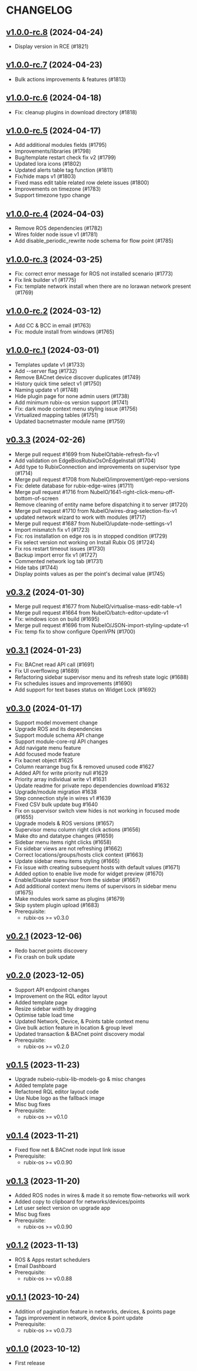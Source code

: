 # CHANGELOG

## [v1.0.0-rc.8](https://github.com/NubeIO/rubix-ce/tree/v1.0.0-rc.8) (2024-04-24)

- Display version in RCE (#1821)

## [v1.0.0-rc.7](https://github.com/NubeIO/rubix-ce/tree/v1.0.0-rc.7) (2024-04-23)

- Bulk actions improvements & features (#1813)

## [v1.0.0-rc.6](https://github.com/NubeIO/rubix-ce/tree/v1.0.0-rc.6) (2024-04-18)

- Fix: cleanup plugins in download directory (#1818)

## [v1.0.0-rc.5](https://github.com/NubeIO/rubix-ce/tree/v1.0.0-rc.5) (2024-04-17)

- Add additional modules fields (#1795)
- Improvements/libraries (#1798)
- Bug/template restart check fix v2 (#1799)
- Updated lora icons (#1802)
- Updated alerts table tag function (#1811)
- Fix/hide maps v1 (#1803)
- Fixed mass edit table related row delete issues (#1800)
- Improvements on timezone (#1783)
- Support timezone typo change

## [v1.0.0-rc.4](https://github.com/NubeIO/rubix-ce/tree/v1.0.0-rc.4) (2024-04-03)

- Remove ROS dependencies (#1782)
- Wires folder node issue v1 (#1781)
- Add disable_periodic_rewrite node schema for flow point (#1785)

## [v1.0.0-rc.3](https://github.com/NubeIO/rubix-ce/tree/v1.0.0-rc.3) (2024-03-25)

- Fix: correct error message for ROS not installed scenario (#1773)
- Fix link builder v1 (#1775)
- Fix: template network install when there are no lorawan network present (#1769)

## [v1.0.0-rc.2](https://github.com/NubeIO/rubix-ce/tree/v1.0.0-rc.2) (2024-03-12)

- Add CC & BCC in email (#1763)
- Fix: module install from windows (#1765)

## [v1.0.0-rc.1](https://github.com/NubeIO/rubix-ce/tree/v1.0.0-rc.1) (2024-03-01)

- Templates update v1 (#1733)
- Add --server flag (#1732)
- Remove BACnet device discover duplicates (#1749)
- History quick time select v1 (#1750)
- Naming update v1 (#1748)
- Hide plugin page for none admin users (#1738)
- Add minimum rubix-os version support (#1741)
- Fix: dark mode context menu styling issue (#1756)
- Virtualized mapping tables (#1751)
- Updated bacnetmaster module name (#1759)

## [v0.3.3](https://github.com/NubeIO/rubix-ce/tree/v0.3.3) (2024-02-26)

- Merge pull request #1699 from NubeIO/table-refresh-fix-v1
- Add validation on EdgeBiosRubixOsOnEdgeInstall (#1704)
- Add type to RubixConnection and improvements on supervisor type (#1714)
- Merge pull request #1708 from NubeIO/improvement/get-repo-versions
- Fix: delete database for rubix-edge-wires (#1711)
- Merge pull request #1716 from NubeIO/1641-right-click-menu-off-bottom-of-screen
- Remove cleaning of entity name before dispatching it to server (#1720)
- Merge pull request #1710 from NubeIO/wires-drag-selection-fix-v1
- updated network wizard to work with modules (#1717)
- Merge pull request #1687 from NubeIO/update-node-settings-v1
- Import mismatch fix v1 (#1723)
- Fix: ros installation on edge ros is in stopped condition (#1729)
- Fix select version not working on Install Rubix OS (#1724)
- Fix ros restart timeout issues (#1730)
- Backup import error fix v1 (#1727)
- Commented network log tab (#1731)
- Hide tabs (#1744)
- Display points values as per the point's decimal value (#1745)

## [v0.3.2](https://github.com/NubeIO/rubix-ce/tree/v0.3.2) (2024-01-30)

- Merge pull request #1677 from NubeIO/virtualise-mass-edit-table-v1
- Merge pull request #1664 from NubeIO/batch-editor-update-v1
- Fix: windows icon on build (#1695)
- Merge pull request #1696 from NubeIO/JSON-import-styling-update-v1
- Fix: temp fix to show configure OpenVPN (#1700)

## [v0.3.1](https://github.com/NubeIO/rubix-ce/tree/v0.3.1) (2024-01-23)

- Fix: BACnet read API call (#1691)
- Fix UI overflowing (#1689)
- Refactoring sidebar supervisor menu and its refresh state logic (#1688)
- Fix schedules issues and improvements (#1690)
- Add support for text bases status on Widget Lock (#1692)

## [v0.3.0](https://github.com/NubeIO/rubix-ce/tree/v0.3.0) (2024-01-17)

- Support model movement change
- Upgrade ROS and its dependencies
- Support module schema API change
- Support module-core-rql API changes
- Add navigate menu feature
- Add focused mode feature
- Fix bacnet object #1625
- Column rearrange bug fix & removed unused code #1627
- Added API for write priority null #1629
- Priority array individual write v1 #1631
- Update readme for private repo dependencies download #1632
- Upgrade/module migration #1638
- Step connection style in wires v1 #1639
- Fixed CSV bulk update bug #1640
- Fix on supervisor switch view hides is not working in focused mode (#1655)
- Upgrade models & ROS versions (#1657)
- Supervisor menu column right click actions (#1656)
- Make dto and datatype changes (#1659)
- Sidebar menu items right clicks (#1658)
- Fix sidebar views are not refreshing (#1662)
- Correct locations/groups/hosts click context (#1663)
- Update sidebar menu items styling (#1665)
- Fix issue with creating subsequent hosts with default values (#1671)
- Added option to enable live mode for widget preview (#1670)
- Enable/Disable supervisor from the sidebar (#1667)
- Add additional context menu items of supervisors in sidebar menu (#1675)
- Make modules work same as plugins (#1679)
- Skip system plugin upload (#1683)
- Prerequisite:
    - rubix-os >= v0.3.0

## [v0.2.1](https://github.com/NubeIO/rubix-ce/tree/v0.2.1) (2023-12-06)

- Redo bacnet points discovery
- Fix crash on bulk update

## [v0.2.0](https://github.com/NubeIO/rubix-ce/tree/v0.2.0) (2023-12-05)

- Support API endpoint changes
- Improvement on the RQL editor layout
- Added template page
- Resize sidebar width by dragging
- Optimise table load time
- Updated Network, Device, & Points table context menu
- Give bulk action feature in location & group level
- Updated transaction & BACnet point discovery modal
- Prerequisite:
    - rubix-os >= v0.2.0

## [v0.1.5](https://github.com/NubeIO/rubix-ce/tree/v0.1.5) (2023-11-23)

- Upgrade nubeio-rubix-lib-models-go & misc changes
- Added template page
- Refactored RQL editor layout code
- Use Nube logo as the fallback image
- Misc bug fixes
- Prerequisite:
    - rubix-os >= v0.1.0

## [v0.1.4](https://github.com/NubeIO/rubix-ce/tree/v0.1.4) (2023-11-21)

- Fixed flow net & BACnet node input link issue
- Prerequisite:
    - rubix-os >= v0.0.90

## [v0.1.3](https://github.com/NubeIO/rubix-ce/tree/v0.1.3) (2023-11-20)

- Added ROS nodes in wires & made it so remote flow-networks will work
- Added copy to clipboard for networks/devices/points
- Let user select version on upgrade app
- Misc bug fixes
- Prerequisite:
    - rubix-os >= v0.0.90

## [v0.1.2](https://github.com/NubeIO/rubix-ce/tree/v0.1.2) (2023-11-13)

- ROS & Apps restart schedulers
- Email Dashboard
- Prerequisite:
    - rubix-os >= v0.0.88

## [v0.1.1](https://github.com/NubeIO/rubix-ce/tree/v0.1.1) (2023-10-24)

- Addition of pagination feature in networks, devices, & points page
- Tags improvement in network, device & point update
- Prerequisite:
    - rubix-os >= v0.0.73

## [v0.1.0](https://github.com/NubeIO/rubix-ce/tree/v0.1.0) (2023-10-12)

- First release
